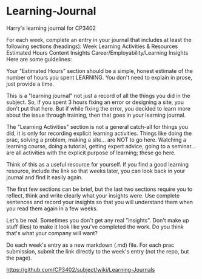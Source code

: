 # Learning-Journal
Harry's learning journal for CP3402

For each week, complete an entry in your journal that includes at least the following sections (headings):
Week
Learning Activities & Resources
Estimated Hours
Content Insights
Career/Employability/Learning Insights
Here are some guidelines:

Your "Estimated Hours" section should be a simple, honest estimate of the number of hours you spent LEARNING. You don't need to explain in prose, just provide a time.

This is a "learning journal" not just a record of all the things you did in the subject. So, if you spent 3 hours fixing an error or designing a site, you don't put that here. But if while fixing the error, you decided to learn more about the issue through training, then that goes in your learning journal.

The "Learning Activities" section is not a general catch-all for things you did, it is only for recording explicit learning activities. Things like doing the prac, solving a problem, making a site... are NOT to go here. Watching a learning course, doing a tutorial, getting expert advice, going to a seminar... are all activities with the explicit purpose of learning; these go here.

Think of this as a useful resource for yourself. If you find a good learning resource, include the link so that weeks later, you can look back in your journal and find it easily again.

The first few sections can be brief, but the last two sections require you to reflect, think and write clearly what your insights were. Use complete sentences and record your insights so that you will understand them when you read them again in a few weeks.

Let's be real. Sometimes you don't get any real "insights". Don't make up stuff (lies) to make it look like you've completed the work. Do you think that's what your company will want?

Do each week's entry as a new markdown (.md) file.
For each prac submission, submit the link directly to the week's entry (not the repo, but the page).

https://github.com/CP3402/subject/wiki/Learning-Journals
